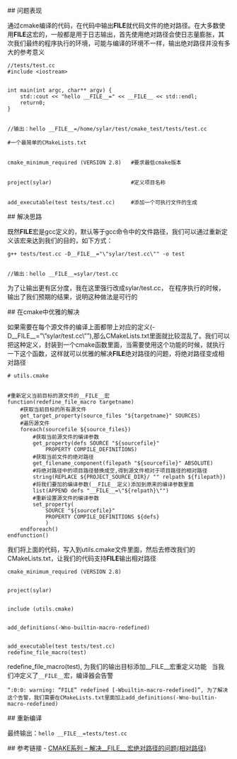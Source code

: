 
## 问题表现


通过cmake编译的代码，在代码中输出**FILE**就代码文件的绝对路径。在大多数使用**FILE**这宏的，一般都是用于日志输出，首先使用绝对路径会使日志量膨胀，其次我们最终的程序执行的环境，可能与编译的环境不一样，输出绝对路径并没有多大的参考意义


```
//tests/test.cc
#include <iostream>


int main(int argc, char** argv) {
    std::cout << "hello __FILE__=" << __FILE__ << std::endl;
    return0;
}


//输出：hello __FILE__=/home/sylar/test/cmake_test/tests/test.cc
```






```
#一个最简单的CMakeLists.txt


cmake_minimum_required (VERSION 2.8)   #要求最低cmake版本


project(sylar)                         #定义项目名称


add_executable(test tests/test.cc)     #添加一个可执行文件的生成
```






## 解决思路


既然**FILE**宏是gcc定义的，默认等于gcc命令中的文件路径，我们可以通过重新定义该宏来达到我们的目的，如下方式：


```
g++ tests/test.cc -D__FILE__="\"sylar/test.cc\"" -o test


//输出：hello __FILE__=sylar/test.cc
```






为了让输出更有区分度，我在这里强行改成sylar/test.cc， 在程序执行的时候，输出了我们预期的结果，说明这种做法是可行的


## 在cmake中优雅的解决


如果需要在每个源文件的编译上面都带上对应的定义(-D__FILE__=”\”sylar/test.cc\””),那么CMakeLists.txt里面就比较混乱了。我们可以把这种定义，封装到一个cmake函数里面，当需要使用这个功能的时候，就执行一下这个函数，这样就可以优雅的解决**FILE**绝对路径的问题，将绝对路径变成相对路径


```
# utils.cmake


#重新定义当前目标的源文件的__FILE__宏
function(redefine_file_macro targetname)
    #获取当前目标的所有源文件
    get_target_property(source_files "${targetname}" SOURCES)
    #遍历源文件
    foreach(sourcefile ${source_files})
        #获取当前源文件的编译参数
        get_property(defs SOURCE "${sourcefile}"
            PROPERTY COMPILE_DEFINITIONS)
        #获取当前文件的绝对路径
        get_filename_component(filepath "${sourcefile}" ABSOLUTE)
        #将绝对路径中的项目路径替换成空,得到源文件相对于项目路径的相对路径
        string(REPLACE ${PROJECT_SOURCE_DIR}/ "" relpath ${filepath})
        #将我们要加的编译参数(__FILE__定义)添加到原来的编译参数里面
        list(APPEND defs "__FILE__=\"${relpath}\"")
        #重新设置源文件的编译参数
        set_property(
            SOURCE "${sourcefile}"
            PROPERTY COMPILE_DEFINITIONS ${defs}
            )
    endforeach()
endfunction()
```



我们将上面的代码，写入到utils.cmake文件里面，然后去修改我们的CMakeLists.txt，让我们的代码支持**FILE**输出相对路径


```
cmake_minimum_required (VERSION 2.8)


project(sylar)


include (utils.cmake)


add_definitions(-Wno-builtin-macro-redefined)


add_executable(test tests/test.cc)
redefine_file_macro(test)
```




redefine_file_macro(test), 为我们的输出目标添加__FILE__宏重定义功能  
当我们冲定义了`__FILE__`宏，编译器会告警 
```
“:0:0: warning: “FILE” redefined [-Wbuiltin-macro-redefined]”, 为了解决这个告警，我们需要在CMakeLists.txt里面加上add_definitions(-Wno-builtin-macro-redefined)
```

## 重新编译


最终输出：`hello __FILE__=tests/test.cc`



## 参考链接
- [CMAKE系列 – 解决__FILE__ 宏绝对路径的问题(相对路径)](http://www.sylar.top/blog/?p=129)

